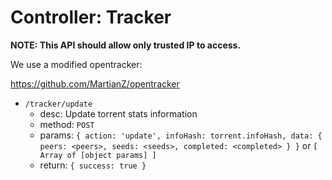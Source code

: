 Controller: Tracker
=================

**NOTE: This API should allow only trusted IP to access.**

We use a modified opentracker:

https://github.com/MartianZ/opentracker

* `/tracker/update`
  - desc: Update torrent stats information
  - method: `POST`
  - params: `{ action: 'update', infoHash: torrent.infoHash, data: { peers: <peers>, seeds: <seeds>, completed: <completed> } }` or `[ Array of [object params] ]`
  - return: `{ success: true }`
